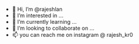 - 👋 Hi, I’m @rajeshlan
- 👀 I’m interested in ...
- 🌱 I’m currently learning ...
- 💞️ I’m looking to collaborate on ...
- 📫 you can reach me on instagram @ rajesh_kr0

<!---
rajeshlan/rajeshlan is a ✨ special ✨ repository because its `README.md` (this file) appears on your GitHub profile.
You can click the Preview link to take a look at your changes.
--->
